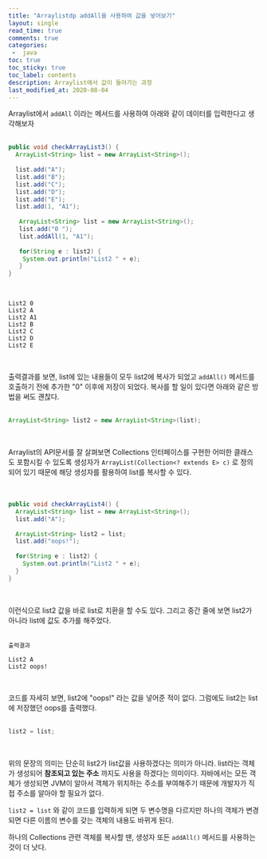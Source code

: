 ```yaml
---
title: "Arraylistdp addAll을 사용하여 값을 넣어보기"
layout: single    
read_time: true    
comments: true   
categories: 
 -  java
toc: true    
toc_sticky: true    
toc_label: contents  
description: Arraylist에서 값이 들어가는 과정
last_modified_at: 2020-08-04   
---
```


Arraylist에서 `addAll` 이라는 메서드를 사용하여 아래와 같이 데이터를 
입력한다고 생각해보자
<br>
<br>

```java
public void checkArrayList3() {
  ArrayList<String> list = new ArrayList<String>();
  
  list.add("A");
  list.add("B");
  list.add("C");
  list.add("D");
  list.add("E");
  list.add(1, "A1");
  
   ArrayList<String> list = new ArrayList<String>();
   list.add("0 ");
   list.addAll(1, "A1");
   
   for(String e : list2) {
    System.out.println("List2 " + e);
   }
}
```
<br>

```
List2 0
List2 A
List2 A1
List2 B
List2 C
List2 D
List2 E
```
<br>

출력결과를 보면, list에 있는 내용들이 모두 list2에 복사가 되었고 
`addAll()` 메서드를 호출하기 전에 추가한 "0" 이후에 저장이 되었다. 
복사를 할 일이 있다면 아래와 같은 방법을 써도 괜찮다.
<br>
<br>

```java
ArrayList<String> list2 = new ArrayList<String>(list);
```
<br>

Arraylist의 API문서를 잘 살펴보면 Collections 인터페이스를 구현한 어떠한 
클래스도 포함시킬 수 있도록 생성자가 `ArrayList(Collection<? extends E> c)` 로 정의되어 있기 때문에 
해당 생성자를 활용하여 list를 복사할 수 있다. 
<br>
<br>
<br>

```java
public void checkArrayList4() {
  ArrayList<String> list = new ArrayList<String>();
  list.add("A");
  
  ArrayList<String> list2 = list;
  list.add("oops!");
  
  for(String e : list2) {
    System.out.println("List2 " + e);
  }
}
```
<br>

이런식으로 list2 값을 바로 list로 치환을 할 수도 있다. 
그리고 중간 줄에 보면 list2가 아니라 list에 값도 추가를 해주었다. 
<br>
<br>

```
출력결과

List2 A
List2 oops!
```
<br>

코드를 자세히 보면, list2에 "oops!" 라는 값을 넣어준 적이 없다. 
그럼에도 list2는 list에 저장했던 oops를 출력했다. 
<br>
<br>

```java
list2 = list;
```
<br>

위의 문장의 의미는 단순히 list2가 list값을 사용하겠다는 의미가 아니라. list라는 객체가 생성되어 
**참조되고 있는 주소** 까지도 사용을 하겠다는 의미이다. 
자바에서는 모든 객체가 생성되면 JVM이 알아서 객체가 위치하는 주소를 부여해주기 때문에 
개발자가 직접 주소를 알아야 할 필요가 없다. 
<br>

`list2 = list` 와 같이 코드를 입력하게 되면 두 변수명을 다르지만 하나의 객체가 변경되면 
다른 이름의 변수를 갖는 객체의 내용도 바뀌게 된다. 
<br>

하나의 Collections 관련 객체를 복사할 땐, 생성자 또든 `addAll()` 메서드를 사용하는 것이 더 낫다. 
<br>
<br>
<br>
<br>
<br>
<br>
<br>












